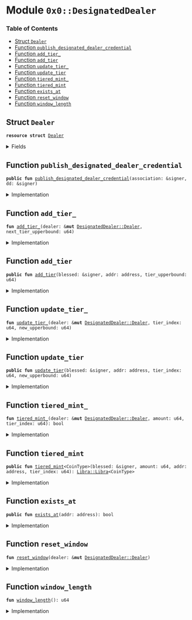
<a name="0x0_DesignatedDealer"></a>

# Module `0x0::DesignatedDealer`

### Table of Contents

-  [Struct `Dealer`](#0x0_DesignatedDealer_Dealer)
-  [Function `publish_designated_dealer_credential`](#0x0_DesignatedDealer_publish_designated_dealer_credential)
-  [Function `add_tier_`](#0x0_DesignatedDealer_add_tier_)
-  [Function `add_tier`](#0x0_DesignatedDealer_add_tier)
-  [Function `update_tier_`](#0x0_DesignatedDealer_update_tier_)
-  [Function `update_tier`](#0x0_DesignatedDealer_update_tier)
-  [Function `tiered_mint_`](#0x0_DesignatedDealer_tiered_mint_)
-  [Function `tiered_mint`](#0x0_DesignatedDealer_tiered_mint)
-  [Function `exists_at`](#0x0_DesignatedDealer_exists_at)
-  [Function `reset_window`](#0x0_DesignatedDealer_reset_window)
-  [Function `window_length`](#0x0_DesignatedDealer_window_length)



<a name="0x0_DesignatedDealer_Dealer"></a>

## Struct `Dealer`



<pre><code><b>resource</b> <b>struct</b> <a href="#0x0_DesignatedDealer_Dealer">Dealer</a>
</code></pre>



<details>
<summary>Fields</summary>


<dl>
<dt>

<code>window_start: u64</code>
</dt>
<dd>
 Time window start in microseconds
</dd>
<dt>

<code>window_inflow: u64</code>
</dt>
<dd>
 The minted inflow during this time window
</dd>
<dt>

<code>tiers: vector&lt;u64&gt;</code>
</dt>
<dd>
 0-indexed array of tier upperbounds
</dd>
</dl>


</details>

<a name="0x0_DesignatedDealer_publish_designated_dealer_credential"></a>

## Function `publish_designated_dealer_credential`



<pre><code><b>public</b> <b>fun</b> <a href="#0x0_DesignatedDealer_publish_designated_dealer_credential">publish_designated_dealer_credential</a>(association: &signer, dd: &signer)
</code></pre>



<details>
<summary>Implementation</summary>


<pre><code><b>public</b> <b>fun</b> <a href="#0x0_DesignatedDealer_publish_designated_dealer_credential">publish_designated_dealer_credential</a>(association: &signer, dd: &signer) {
    // TODO: this should check for AssocRoot in the future
    <a href="Association.md#0x0_Association_assert_is_association">Association::assert_is_association</a>(association);
    move_to(
        dd,
        <a href="#0x0_DesignatedDealer_Dealer">Dealer</a> {
            window_start: <a href="LibraTimestamp.md#0x0_LibraTimestamp_now_microseconds">LibraTimestamp::now_microseconds</a>(),
            window_inflow: 0,
            tiers: <a href="Vector.md#0x0_Vector_empty">Vector::empty</a>(),
        }
    )
}
</code></pre>



</details>

<a name="0x0_DesignatedDealer_add_tier_"></a>

## Function `add_tier_`



<pre><code><b>fun</b> <a href="#0x0_DesignatedDealer_add_tier_">add_tier_</a>(dealer: &<b>mut</b> <a href="#0x0_DesignatedDealer_Dealer">DesignatedDealer::Dealer</a>, next_tier_upperbound: u64)
</code></pre>



<details>
<summary>Implementation</summary>


<pre><code><b>fun</b> <a href="#0x0_DesignatedDealer_add_tier_">add_tier_</a>(dealer: &<b>mut</b> <a href="#0x0_DesignatedDealer_Dealer">Dealer</a>, next_tier_upperbound: u64) {
    <b>let</b> tiers = &<b>mut</b> dealer.tiers;
    <b>let</b> number_of_tiers: u64 = <a href="Vector.md#0x0_Vector_length">Vector::length</a>(tiers);
    // INVALID_TIER_ADDITION
    <b>assert</b>(number_of_tiers &lt;= 4, 3);
    <b>if</b> (number_of_tiers &gt; 1) {
        <b>let</b> prev_tier = *<a href="Vector.md#0x0_Vector_borrow">Vector::borrow</a>(tiers, number_of_tiers - 1);
        // INVALID_TIER_START
        <b>assert</b>(prev_tier &lt; next_tier_upperbound, 4);
    };
    <a href="Vector.md#0x0_Vector_push_back">Vector::push_back</a>(tiers, next_tier_upperbound);
}
</code></pre>



</details>

<a name="0x0_DesignatedDealer_add_tier"></a>

## Function `add_tier`



<pre><code><b>public</b> <b>fun</b> <a href="#0x0_DesignatedDealer_add_tier">add_tier</a>(blessed: &signer, addr: address, tier_upperbound: u64)
</code></pre>



<details>
<summary>Implementation</summary>


<pre><code><b>public</b> <b>fun</b> <a href="#0x0_DesignatedDealer_add_tier">add_tier</a>(blessed: &signer, addr: address, tier_upperbound: u64
) <b>acquires</b> <a href="#0x0_DesignatedDealer_Dealer">Dealer</a> {
    <a href="Association.md#0x0_Association_assert_account_is_blessed">Association::assert_account_is_blessed</a>(blessed);
    <b>let</b> dealer = borrow_global_mut&lt;<a href="#0x0_DesignatedDealer_Dealer">Dealer</a>&gt;(addr);
    <a href="#0x0_DesignatedDealer_add_tier_">add_tier_</a>(dealer, tier_upperbound)
}
</code></pre>



</details>

<a name="0x0_DesignatedDealer_update_tier_"></a>

## Function `update_tier_`



<pre><code><b>fun</b> <a href="#0x0_DesignatedDealer_update_tier_">update_tier_</a>(dealer: &<b>mut</b> <a href="#0x0_DesignatedDealer_Dealer">DesignatedDealer::Dealer</a>, tier_index: u64, new_upperbound: u64)
</code></pre>



<details>
<summary>Implementation</summary>


<pre><code><b>fun</b> <a href="#0x0_DesignatedDealer_update_tier_">update_tier_</a>(dealer: &<b>mut</b> <a href="#0x0_DesignatedDealer_Dealer">Dealer</a>, tier_index: u64, new_upperbound: u64) {
    <b>let</b> tiers = &<b>mut</b> dealer.tiers;
    <b>let</b> number_of_tiers = <a href="Vector.md#0x0_Vector_length">Vector::length</a>(tiers);
    // INVALID_TIER_INDEX
    <b>assert</b>(tier_index &lt;= 4, 3);
    <b>assert</b>(tier_index &lt; number_of_tiers, 3);
    // Make sure that this new start for the tier is consistent
    // with the tier above it.
    <b>let</b> next_tier = tier_index + 1;
    <b>if</b> (next_tier &lt; number_of_tiers) {
        // INVALID_TIER_START
        <b>assert</b>(new_upperbound &lt; *<a href="Vector.md#0x0_Vector_borrow">Vector::borrow</a>(tiers, next_tier), 4);
    };
    <b>let</b> tier_mut = <a href="Vector.md#0x0_Vector_borrow_mut">Vector::borrow_mut</a>(tiers, tier_index);
    *tier_mut = new_upperbound;
}
</code></pre>



</details>

<a name="0x0_DesignatedDealer_update_tier"></a>

## Function `update_tier`



<pre><code><b>public</b> <b>fun</b> <a href="#0x0_DesignatedDealer_update_tier">update_tier</a>(blessed: &signer, addr: address, tier_index: u64, new_upperbound: u64)
</code></pre>



<details>
<summary>Implementation</summary>


<pre><code><b>public</b> <b>fun</b> <a href="#0x0_DesignatedDealer_update_tier">update_tier</a>(
    blessed: &signer, addr: address, tier_index: u64, new_upperbound: u64
) <b>acquires</b> <a href="#0x0_DesignatedDealer_Dealer">Dealer</a> {
    <a href="Association.md#0x0_Association_assert_account_is_blessed">Association::assert_account_is_blessed</a>(blessed);
    <b>let</b> dealer = borrow_global_mut&lt;<a href="#0x0_DesignatedDealer_Dealer">Dealer</a>&gt;(addr);
    <a href="#0x0_DesignatedDealer_update_tier_">update_tier_</a>(dealer, tier_index, new_upperbound)
}
</code></pre>



</details>

<a name="0x0_DesignatedDealer_tiered_mint_"></a>

## Function `tiered_mint_`



<pre><code><b>fun</b> <a href="#0x0_DesignatedDealer_tiered_mint_">tiered_mint_</a>(dealer: &<b>mut</b> <a href="#0x0_DesignatedDealer_Dealer">DesignatedDealer::Dealer</a>, amount: u64, tier_index: u64): bool
</code></pre>



<details>
<summary>Implementation</summary>


<pre><code><b>fun</b> <a href="#0x0_DesignatedDealer_tiered_mint_">tiered_mint_</a>(dealer: &<b>mut</b> <a href="#0x0_DesignatedDealer_Dealer">Dealer</a>, amount: u64, tier_index: u64): bool {
    <a href="#0x0_DesignatedDealer_reset_window">reset_window</a>(dealer);
    <b>let</b> cur_inflow = *&dealer.window_inflow;
    <b>let</b> tiers = &<b>mut</b> dealer.tiers;
    // If the tier_index is one past the bounded tiers, minting is unbounded
    <b>let</b> number_of_tiers = <a href="Vector.md#0x0_Vector_length">Vector::length</a>(tiers);
    <b>let</b> tier_check = &<b>mut</b> <b>false</b>;
    <b>if</b> (tier_index == number_of_tiers) {
        *tier_check = <b>true</b>;
    } <b>else</b> {
        <b>let</b> tier_upperbound: u64 = *<a href="Vector.md#0x0_Vector_borrow">Vector::borrow</a>(tiers, tier_index);
        *tier_check = (cur_inflow + amount &lt;= tier_upperbound);
    };
    <b>if</b> (*tier_check) {
        dealer.window_inflow = cur_inflow + amount;
    };
    *tier_check
}
</code></pre>



</details>

<a name="0x0_DesignatedDealer_tiered_mint"></a>

## Function `tiered_mint`



<pre><code><b>public</b> <b>fun</b> <a href="#0x0_DesignatedDealer_tiered_mint">tiered_mint</a>&lt;CoinType&gt;(blessed: &signer, amount: u64, addr: address, tier_index: u64): <a href="Libra.md#0x0_Libra_Libra">Libra::Libra</a>&lt;CoinType&gt;
</code></pre>



<details>
<summary>Implementation</summary>


<pre><code><b>public</b> <b>fun</b> <a href="#0x0_DesignatedDealer_tiered_mint">tiered_mint</a>&lt;CoinType&gt;(
    blessed: &signer, amount: u64, addr: address, tier_index: u64
): <a href="Libra.md#0x0_Libra">Libra</a>&lt;CoinType&gt; <b>acquires</b> <a href="#0x0_DesignatedDealer_Dealer">Dealer</a> {
    <a href="Association.md#0x0_Association_assert_account_is_blessed">Association::assert_account_is_blessed</a>(blessed);

    // INVALID_MINT_AMOUNT
    <b>assert</b>(amount &gt; 0, 6);

    // NOT_A_DD
    <b>assert</b>(<a href="#0x0_DesignatedDealer_exists_at">exists_at</a>(addr), 1);

    <b>let</b> tier_check = <a href="#0x0_DesignatedDealer_tiered_mint_">tiered_mint_</a>(borrow_global_mut&lt;<a href="#0x0_DesignatedDealer_Dealer">Dealer</a>&gt;(addr), amount, tier_index);
    // INVALID_AMOUNT_FOR_TIER
    <b>assert</b>(tier_check, 5);
    <a href="Libra.md#0x0_Libra_mint">Libra::mint</a>&lt;CoinType&gt;(blessed, amount)
}
</code></pre>



</details>

<a name="0x0_DesignatedDealer_exists_at"></a>

## Function `exists_at`



<pre><code><b>public</b> <b>fun</b> <a href="#0x0_DesignatedDealer_exists_at">exists_at</a>(addr: address): bool
</code></pre>



<details>
<summary>Implementation</summary>


<pre><code><b>public</b> <b>fun</b> <a href="#0x0_DesignatedDealer_exists_at">exists_at</a>(addr: address): bool {
    exists&lt;<a href="#0x0_DesignatedDealer_Dealer">Dealer</a>&gt;(addr)
}
</code></pre>



</details>

<a name="0x0_DesignatedDealer_reset_window"></a>

## Function `reset_window`



<pre><code><b>fun</b> <a href="#0x0_DesignatedDealer_reset_window">reset_window</a>(dealer: &<b>mut</b> <a href="#0x0_DesignatedDealer_Dealer">DesignatedDealer::Dealer</a>)
</code></pre>



<details>
<summary>Implementation</summary>


<pre><code><b>fun</b> <a href="#0x0_DesignatedDealer_reset_window">reset_window</a>(dealer: &<b>mut</b> <a href="#0x0_DesignatedDealer_Dealer">Dealer</a>) {
    <b>let</b> current_time = <a href="LibraTimestamp.md#0x0_LibraTimestamp_now_microseconds">LibraTimestamp::now_microseconds</a>();
    <b>if</b> (current_time &gt; dealer.window_start + <a href="#0x0_DesignatedDealer_window_length">window_length</a>()) {
        dealer.window_start = current_time;
        dealer.window_inflow = 0;
    }
}
</code></pre>



</details>

<a name="0x0_DesignatedDealer_window_length"></a>

## Function `window_length`



<pre><code><b>fun</b> <a href="#0x0_DesignatedDealer_window_length">window_length</a>(): u64
</code></pre>



<details>
<summary>Implementation</summary>


<pre><code><b>fun</b> <a href="#0x0_DesignatedDealer_window_length">window_length</a>(): u64 {
    // number of microseconds in a day
    86400000000
}
</code></pre>



</details>
